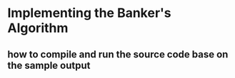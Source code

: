 # Implementing the Banker's Algorithm
## how to compile and run the source code base on the sample output
